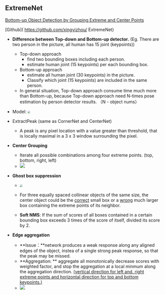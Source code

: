 ## ExtremeNet

[Bottom-up Object Detection by Grouping Extreme and Center Points](https://arxiv.org/abs/1901.08043)

[Github]( https://github.com/xingyizhou/ ExtremeNet)

- **Difference between Top-down and Bottom-up detector.** (Eg. There are two person in the picture, all human has 15 joint (keypoints))
  - Top-down approach
    - find two bounding boxes including each person.
    - estimate human joint (15 keypoints) per each bounding box.
  - Bottom-up approach
    - estimate all human joint (30 keypoints) in the picture.
    - Classify which joint (15 keypoints) are included in the same person.
  - In general situation, Top-down approach consume time much more than Bottom-up, because Top-down approach need N-times pose estimation by person detector results. （N - object nums）

- Model: <img src="https://img-blog.csdnimg.cn/20190131163717828.png?x-oss-process=image/watermark,type_ZmFuZ3poZW5naGVpdGk,shadow_10,text_aHR0cHM6Ly9ibG9nLmNzZG4ubmV0L3NpbmF0XzM3NTMyMDY1,size_16,color_FFFFFF,t_70" style="zoom:50%;" />



- ExtractPeak (same as CornerNet and CenterNet)

  - A peak is any pixel location with a value greater than threshold, that is locally maximal in a 3 x 3 window surrounding the pixel.

- **Center Grouping**

  - Iterate all possible combinations among four extreme points. (top, bottom, right, left)
  - ![](https://img-blog.csdnimg.cn/2019012921201649.png?x-oss-process=image/watermark,type_ZmFuZ3poZW5naGVpdGk,shadow_10,text_aHR0cHM6Ly9ibG9nLmNzZG4ubmV0L3NpbmF0XzM3NTMyMDY1,size_16,color_FFFFFF,t_70)

- **Ghost box suppression**

  - <img src="https://baiyfbupt.github.io/img/post/ghostbox.jpg" style="zoom: 50%;" />
  - For three equally spaced collinear objects of the same size, the center object could be the <u>correct</u> small box or a <u>wrong</u> much larger box containing the extreme points of its neighbor.

  - **Soft NMS**: If the sum of scores of all boxes contained in a certain bounding box exceeds 3 times of the score of itself, divided its score by 2.

- **Edge aggregation**
  - **Issue：**network produces a weak response along any aligned edges of the object, instea of a single strong peak response, so that the peak may be missed.
  - **Aggregation: ** aggregate all monotonically decrease scores with weighted factor, and stop the aggregation at a local minmum along the aggregation direction. <u>(vertical direction for left and. right extreme points and horizontal direction for top and bottom keypoints.)</u>
  - ![](https://img-blog.csdnimg.cn/20190131164107206.png?x-oss-process=image/watermark,type_ZmFuZ3poZW5naGVpdGk,shadow_10,text_aHR0cHM6Ly9ibG9nLmNzZG4ubmV0L3NpbmF0XzM3NTMyMDY1,size_16,color_FFFFFF,t_70)